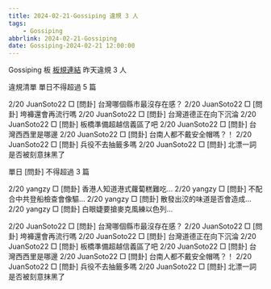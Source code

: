 ```yaml
---
title: 2024-02-21-Gossiping 違規 3 人
tags:
    - Gossiping
abbrlink: 2024-02-21-Gossiping
date: Gossiping-2024-02-21 12:00:00
---
```

Gossiping 板 [板規連結](https://www.ptt.cc/bbs/Gossiping/M.1637425085.A.07D.html)
昨天違規 3 人
<!-- more -->

違規清單
單日不得超過 5 篇

2/20 JuanSoto22 □ [問卦] 台灣哪個縣市最沒存在感？
2/20 JuanSoto22 □ [問卦] 垮褲還會再流行嗎
2/20 JuanSoto22 □ [問卦] 台灣道德正在向下沉淪
2/20 JuanSoto22 □ [問卦] 板橋準備超越信義區了吧
2/20 JuanSoto22 □ [問卦] 台灣西西里是哪邊
2/20 JuanSoto22 □ [問卦] 台南人都不戴安全帽嗎？！
2/20 JuanSoto22 □ [問卦] 兵役不去抽籤多嗎
2/20 JuanSoto22 □ [問卦] 北漂一詞是否被刻意抹黑了

單日 [問卦] 不得超過 3 篇

2/20 yangzy □ [問卦] 香港人知道港式蘿蔔糕難吃…
2/20 yangzy □ [問卦] 不配合中共登船檢查會像驅…
2/20 yangzy □ [問卦] 散發出洨的味道是否會造成…
2/20 yangzy □ [問卦] 白眼婕要搶麥克風練以色列…

2/20 JuanSoto22 □ [問卦] 台灣哪個縣市最沒存在感？
2/20 JuanSoto22 □ [問卦] 垮褲還會再流行嗎
2/20 JuanSoto22 □ [問卦] 台灣道德正在向下沉淪
2/20 JuanSoto22 □ [問卦] 板橋準備超越信義區了吧
2/20 JuanSoto22 □ [問卦] 台灣西西里是哪邊
2/20 JuanSoto22 □ [問卦] 台南人都不戴安全帽嗎？！
2/20 JuanSoto22 □ [問卦] 兵役不去抽籤多嗎
2/20 JuanSoto22 □ [問卦] 北漂一詞是否被刻意抹黑了